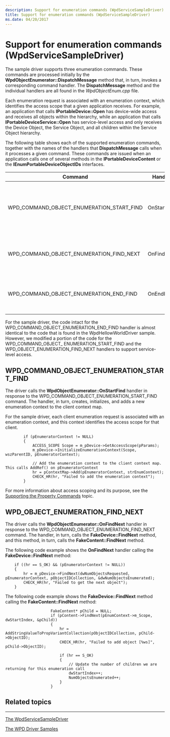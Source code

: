 ```yaml
---
description: Support for enumeration commands (WpdServiceSampleDriver)
title: Support for enumeration commands (WpdServiceSampleDriver)
ms.date: 04/20/2017
---
```


# Support for enumeration commands (WpdServiceSampleDriver)


The sample driver supports three enumeration commands. These commands are processed initially by the **WpdObjectEnumerator::DispatchMessage** method that, in turn, invokes a corresponding command handler. The **DispatchMessage** method and the individual handlers are all found in the *WpdObjectEnum.cpp* file.

Each enumeration request is associated with an enumeration context, which identifies the access scope that a given application receives. For example, an application that calls **IPortableDevice::Open** has device-wide access and receives all objects within the hierarchy, while an application that calls **IPortableDeviceService::Open** has service-level access and only receives the Device Object, the Service Object, and all children within the Service Object hierarchy.

The following table shows each of the supported enumeration commands, together with the names of the handlers that **DispatchMessage** calls when it processes a given command. These commands are issued when an application calls one of several methods in the **IPortableDeviceContent** or the **IEnumPortableDeviceObjectIDs** interfaces.

| Command                                        | Handler     | Description                                                                |
|------------------------------------------------|-------------|----------------------------------------------------------------------------|
| WPD\_COMMAND\_OBJECT\_ENUMERATION\_START\_FIND | OnStartFind | Creates a new enumeration context and stores it in the client context map. |
| WPD\_COMMAND\_OBJECT\_ENUMERATION\_FIND\_NEXT  | OnFindNext  | Returns an object identifier for the requested object.                     |
| WPD\_COMMAND\_OBJECT\_ENUMERATION\_END\_FIND   | OnEndFind   | Performs necessary cleanup when the enumeration is complete.               |

 

For the sample driver, the code intact for the WPD\_COMMAND\_OBJECT\_ENUMERATION\_END\_FIND handler is almost identical to the code that is found in the WpdHellowWorldDriver sample. However, we modified a portion of the code for the WPD\_COMMAND\_OBJECT\_ ENUMERATION\_START\_FIND and the WPD\_OBJECT\_ENUMERATION\_FIND\_NEXT handlers to support service-level access.

## <span id="WPD_COMMAND_OBJECT_ENUMERATION_START_FIND"></span><span id="wpd_command_object_enumeration_start_find"></span>WPD\_COMMAND\_OBJECT\_ENUMERATION\_START\_FIND


The driver calls the **WpdObjectEnumerator::OnStartFind** handler in response to the WPD\_COMMAND\_OBJECT\_ENUMERATION\_START\_FIND command. The handler, in turn, creates, initializes, and adds a new enumeration context to the client context map.

For the sample driver, each client enumeration request is associated with an enumeration context, and this context identifies the access scope for that client.

```ManagedCPlusPlus
        if (pEnumeratorContext != NULL)
        {
            ACCESS_SCOPE Scope = m_pDevice->GetAccessScope(pParams);
            m_pDevice->InitializeEnumerationContext(Scope, wszParentID, pEnumeratorContext);

            // Add the enumeration context to the client context map.  This calls AddRef() on pEnumeratorContext
            hr = pContextMap->Add(pEnumeratorContext, strEnumContext);
            CHECK_HR(hr, "Failed to add the enumeration context");
        }
```

For more information about access scoping and its purpose, see the [Supporting the Property Commands](the-wpdservicesampledriver-supporting-wpd-property-commands.md) topic.

## <span id="WPD_OBJECT_ENUMERATION_FIND_NEXT"></span><span id="wpd_object_enumeration_find_next"></span>WPD\_OBJECT\_ENUMERATION\_FIND\_NEXT


The driver calls the **WpdObjectEnumerator::OnFindNext** handler in response to the WPD\_COMMAND\_OBJECT\_ENUMERATION\_FIND\_NEXT command. The handler, in turn, calls the **FakeDevice::FindNext** method, and this method, in turn, calls the **FakeContent::FindNext** method.

The following code example shows the **OnFindNext** handler calling the **FakeDevice::FindNext** method:

```ManagedCPlusPlus
    if ((hr == S_OK) && (pEnumeratorContext != NULL))
    {
        hr = m_pDevice->FindNext(dwNumObjectsRequested, pEnumeratorContext, pObjectIDCollection, &dwNumObjectsEnumerated);
        CHECK_HR(hr, "Failed to get the next object");
    }
```

The following code example shows the **FakeDevice::FindNext** method calling the **FakeContent::FindNext** method:

```ManagedCPlusPlus
                    FakeContent* pChild = NULL;
                    if (pContent->FindNext(pEnumContext->m_Scope, dwStartIndex, &pChild))
                    {
                        hr = AddStringValueToPropVariantCollection(pObjectIDCollection, pChild->ObjectID);
                        CHECK_HR(hr, "Failed to add object [%ws]", pChild->ObjectID);

                        if (hr == S_OK)
                        {
                            // Update the number of children we are returning for this enumeration call
                            dwStartIndex++;
                            NumObjectsEnumerated++;
                        }
                    }
```

## <span id="related_topics"></span>Related topics


****
[The WpdServiceSampleDriver](the-wpdservicesampledriver-sample.md)

[The WPD Driver Samples](the-wpd-driver-samples.md)

 

 





